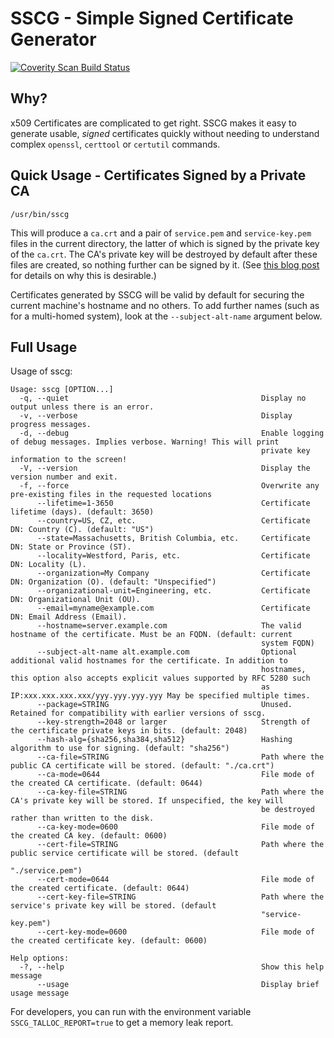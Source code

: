 # SSCG - Simple Signed Certificate Generator

<a href="https://scan.coverity.com/projects/sscg">
  <img alt="Coverity Scan Build Status"
       src="https://scan.coverity.com/projects/12070/badge.svg"/>
</a>

## Why?
x509 Certificates are complicated to get right. SSCG makes it easy to generate usable, _signed_ certificates quickly without needing to understand complex `openssl`, `certtool` or `certutil` commands.

## Quick Usage - Certificates Signed by a Private CA
```
/usr/bin/sscg
````
This will produce a `ca.crt` and a pair of `service.pem` and `service-key.pem` files in the current directory, the latter of which is signed by the private key of the `ca.crt`. The CA's private key will be destroyed by default after these files are created, so nothing further can be signed by it. (See [this blog post](https://sgallagh.wordpress.com/2016/05/02/self-signed-ssltls-certificates-why-they-are-terrible-and-a-better-alternative/)  for details on why this is desirable.)

Certificates generated by SSCG will be valid by default for securing the current machine's hostname and no others. To add further names (such as for a multi-homed system), look at the `--subject-alt-name` argument below.


## Full Usage
Usage of sscg:
```
Usage: sscg [OPTION...]
  -q, --quiet                                           Display no output unless there is an error.
  -v, --verbose                                         Display progress messages.
  -d, --debug                                           Enable logging of debug messages. Implies verbose. Warning! This will print
                                                        private key information to the screen!
  -V, --version                                         Display the version number and exit.
  -f, --force                                           Overwrite any pre-existing files in the requested locations
      --lifetime=1-3650                                 Certificate lifetime (days). (default: 3650)
      --country=US, CZ, etc.                            Certificate DN: Country (C). (default: "US")
      --state=Massachusetts, British Columbia, etc.     Certificate DN: State or Province (ST).
      --locality=Westford, Paris, etc.                  Certificate DN: Locality (L).
      --organization=My Company                         Certificate DN: Organization (O). (default: "Unspecified")
      --organizational-unit=Engineering, etc.           Certificate DN: Organizational Unit (OU).
      --email=myname@example.com                        Certificate DN: Email Address (Email).
      --hostname=server.example.com                     The valid hostname of the certificate. Must be an FQDN. (default: current
                                                        system FQDN)
      --subject-alt-name alt.example.com                Optional additional valid hostnames for the certificate. In addition to
                                                        hostnames, this option also accepts explicit values supported by RFC 5280 such
                                                        as IP:xxx.xxx.xxx.xxx/yyy.yyy.yyy.yyy May be specified multiple times.
      --package=STRING                                  Unused. Retained for compatibility with earlier versions of sscg.
      --key-strength=2048 or larger                     Strength of the certificate private keys in bits. (default: 2048)
      --hash-alg={sha256,sha384,sha512}                 Hashing algorithm to use for signing. (default: "sha256")
      --ca-file=STRING                                  Path where the public CA certificate will be stored. (default: "./ca.crt")
      --ca-mode=0644                                    File mode of the created CA certificate. (default: 0644)
      --ca-key-file=STRING                              Path where the CA's private key will be stored. If unspecified, the key will
                                                        be destroyed rather than written to the disk.
      --ca-key-mode=0600                                File mode of the created CA key. (default: 0600)
      --cert-file=STRING                                Path where the public service certificate will be stored. (default
                                                        "./service.pem")
      --cert-mode=0644                                  File mode of the created certificate. (default: 0644)
      --cert-key-file=STRING                            Path where the service's private key will be stored. (default
                                                        "service-key.pem")
      --cert-key-mode=0600                              File mode of the created certificate key. (default: 0600)

Help options:
  -?, --help                                            Show this help message
      --usage                                           Display brief usage message
```

For developers, you can run with the environment variable `SSCG_TALLOC_REPORT=true` to get a memory leak report.

